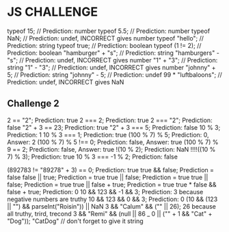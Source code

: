# JS CHALLENGE

typeof 15; // Prediction: number
typeof 5.5; // Prediction: number
typeof NaN; // Prediction: undef, INCORRECT gives number
typeof "hello"; // Prediction: string
typeof true; // Prediction: boolean
typeof (1 != 2); // Prediction: boolean
"hamburger" + "s"; // Prediction: string
"hamburgers" - "s"; // Prediction: undef, INCORRECT gives number
"1" + "3"; // Prediction: string
"1" - "3"; // Prediction: undef, INCORRECT gives number
"johnny" + 5; // Prediction: string
"johnny" - 5; // Prediction: undef
99 \* "luftbaloons"; // Prediction: undef, INCORRECT gives NaN

## Challenge 2

2 == "2"; Prediction: true
2 === 2; Prediction: true
2 === "2"; Prediction: false
"2" + 3 == 23; Prediction: true
"2" + 3 === 5; Prediction: false
10 % 3; Prediction: 1
10 % 3 === 1; Prediction: true
(100 % 7) % 5; Prediction: 0, Answer: 2
(100 % 7) % 5 !== 0; Prediction: false, Answer: true
(100 % 7) % 9 == 2; Prediction: false, Answer: true
!(10 % 2); Prediction: NaN
!!!!((10 % 7) % 3); Prediction: true
10 % 3 === -1 % 2; Prediction: false

(892783 != "89278" + 3) == 0; Prediction: true
true && false; Prediction = false
false || true; Prediction = true
true || false; Prediction = true
true || false; Prediction = true
true || false + true; Prediction = true
true \* false && false + true; Prediction: 0
10 && 123 && -1 && 3; Prediction: 3 because negative numbers are truthy
10 && 123 && 0 && 3; Prediction: 0
(10 && (123 || "") && parseInt("Roisin")) || NaN
3 && "Calum" && ("" || 26); 26 because all truthy, trird, trecond
3 && "Remi" && (null || 86 \_ 0 || ("" + 1 && "Cat" + "Dog")); "CatDog" // don't forget to give it string
